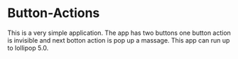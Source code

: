 # Button-Actions
This is a very simple application. The app has two buttons one button action is invisible and next botton action is pop up a massage.
This app can run up to lollipop 5.0.
